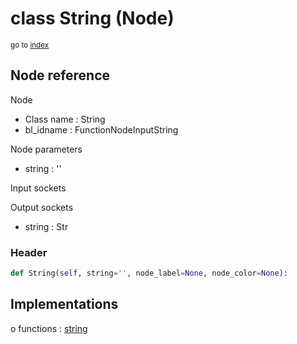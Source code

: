 # class String (Node)

<sub>go to [index](/docs/index.md)</sub>

## Node reference

Node
 - Class name : String
 - bl_idname : FunctionNodeInputString

Node parameters
 - string : ''

Input sockets

Output sockets
 - string : Str

### Header

``` python
def String(self, string='', node_label=None, node_color=None):
```

## Implementations

o functions : [string](/docs/classes/string.md)

